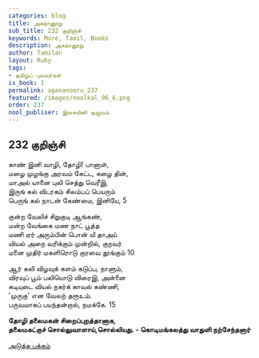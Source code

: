 ```yaml
---
categories: blog
title: அகநானூறு
sub_title: 232 குறிஞ்சி
keywords: More, Tamil, Books
description: அகநானூறு
author: Tamilan
layout: Ruby
tags:
- தமிழ்ப் புலவர்கள்
is_book: 1
permalink: agananooru_237
featured: /images/noolkal_96_6.png
order: 237
nool_publiser: இசையினி குழுமம்
---
```



## 232 குறிஞ்சி

காண் இனி வாழி, தோழி! பானாள்,  
மழை முழங்கு அரவம் கேட்ட, கழை தின்,  
மாஅல் யானை புலி செத்து வெரீஇ,  
இருங் கல் விடரகம் சிலம்பப் பெயரும்  
பெருங் கல் நாடன் கேண்மை, இனியே, 5

குன்ற வேலிச் சிறுகுடி ஆங்கண்,  
மன்ற வேங்கை மண நாட் பூத்த  
மணி ஏர் அரும்பின் பொன் வீ தாஅய்  
வியல் அறை வரிக்கும் முன்றில், குறவர்  
மனை முதிர் மகளிரொடு குரவை தூங்கும் 10

ஆர் கலி விழவுக் களம் கடுப்ப, நாளும்,  
விரவுப் பூம் பலியொடு விரைஇ, அன்னை  
கடியுடை வியல் நகர்க் காவல் கண்ணி,  
'முருகு' என வேலற் தரூஉம்.  
பருவமாகப் பயந்தன்றால், நமக்கே. 15

**தோழி தலைமகன் சிறைப்புறத்தானாக,  
தலைமகட்குச் சொல்லுவாளாய்,சொல்லியது. - கொடிமங்கலத்து வாதுளி நற்சேந்தனார்**

[அடுத்த பக்கம்](agananooru_238)